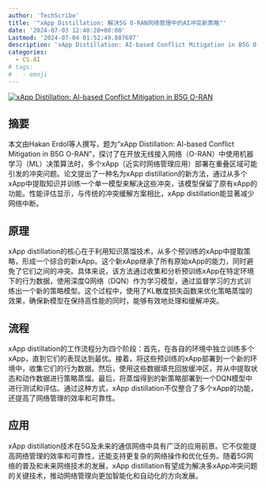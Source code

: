 ```yaml
---
author: 'TechScribe'
title: '"xApp Distillation: 解决5G O-RAN网络管理中的AI冲突新策略"'
date: '2024-07-03 12:40:20+00:00'
Lastmod: '2024-07-04 01:52:49.887697'
description: 'xApp Distillation: AI-based Conflict Mitigation in B5G O-RAN'
categories:
  - CS.AI
# tags:
#   - emoji
---
```


[![xApp Distillation: AI-based Conflict Mitigation in B5G O-RAN](https://arxiv-research-1301205113.cos.ap-guangzhou.myqcloud.com/images/2407.03068v1.pdf_0.jpg)](https://arxiv.org/abs/2407.03068v1)

## 摘要

本文由Hakan Erdol等人撰写，题为“xApp Distillation: AI-based Conflict Mitigation in B5G O-RAN”，探讨了在开放无线接入网络（O-RAN）中使用机器学习（ML）决策算法时，多个xApp（近实时网络管理应用）部署在重叠区域可能引发的冲突问题。论文提出了一种名为xApp distillation的新方法，通过从多个xApp中提取知识并训练一个单一模型来解决这些冲突，该模型保留了原有xApp的功能。性能评估显示，与传统的冲突缓解方案相比，xApp distillation能显著减少网络中断。<!--more-->

## 原理

xApp distillation的核心在于利用知识蒸馏技术，从多个预训练的xApp中提取策略，形成一个综合的新xApp。这个新xApp继承了所有原始xApp的能力，同时避免了它们之间的冲突。具体来说，该方法通过收集和分析预训练xApp在特定环境下的行为数据，使用深度Q网络（DQN）作为学习模型，通过监督学习的方式训练出一个新的策略模型。这个过程中，使用了KL散度损失函数来优化策略蒸馏的效果，确保新模型在保持高性能的同时，能够有效地处理和缓解冲突。

## 流程

xApp distillation的工作流程分为四个阶段：首先，在各自的环境中独立训练多个xApp，直到它们的表现达到最优。接着，将这些预训练的xApp部署到一个新的环境中，收集它们的行为数据。然后，使用这些数据填充回放缓冲区，并从中提取状态和动作数据进行策略蒸馏。最后，将蒸馏得到的新策略部署到一个DQN模型中进行测试和评估。通过这种方式，xApp distillation不仅整合了多个xApp的功能，还提高了网络管理的效率和可靠性。

## 应用

xApp distillation技术在5G及未来的通信网络中具有广泛的应用前景。它不仅能提高网络管理的效率和可靠性，还能支持更复杂的网络操作和优化任务。随着5G网络的普及和未来网络技术的发展，xApp distillation有望成为解决多xApp冲突问题的关键技术，推动网络管理向更加智能化和自动化的方向发展。